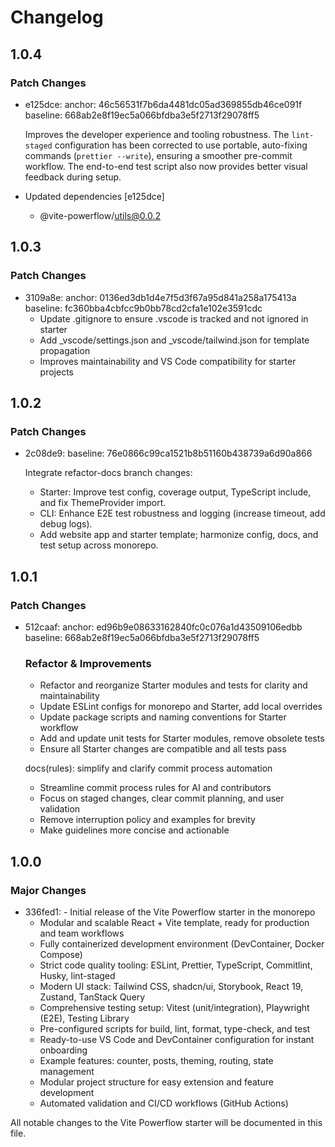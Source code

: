 # Changelog

## 1.0.4

### Patch Changes

- e125dce: anchor: 46c56531f7b6da4481dc05ad369855db46ce091f
  baseline: 668ab2e8f19ec5a066bfdba3e5f2713f29078ff5

  Improves the developer experience and tooling robustness. The `lint-staged` configuration has been corrected to use portable, auto-fixing commands (`prettier --write`), ensuring a smoother pre-commit workflow. The end-to-end test script also now provides better visual feedback during setup.

- Updated dependencies [e125dce]
  - @vite-powerflow/utils@0.0.2

## 1.0.3

### Patch Changes

- 3109a8e: anchor: 0136ed3db1d4e7f5d3f67a95d841a258a175413a
  baseline: fc360bba4cbfcc9b0bb78cd2cfa1e102e3591cdc
  - Update .gitignore to ensure .vscode is tracked and not ignored in starter
  - Add \_vscode/settings.json and \_vscode/tailwind.json for template propagation
  - Improves maintainability and VS Code compatibility for starter projects

## 1.0.2

### Patch Changes

- 2c08de9: baseline: 76e0866c99ca1521b8b51160b438739a6d90a866

  Integrate refactor-docs branch changes:
  - Starter: Improve test config, coverage output, TypeScript include, and fix ThemeProvider import.
  - CLI: Enhance E2E test robustness and logging (increase timeout, add debug logs).
  - Add website app and starter template; harmonize config, docs, and test setup across monorepo.

## 1.0.1

### Patch Changes

- 512caaf: anchor: ed96b9e08633162840fc0c076a1d43509106edbb
  baseline: 668ab2e8f19ec5a066bfdba3e5f2713f29078ff5

  ### Refactor & Improvements
  - Refactor and reorganize Starter modules and tests for clarity and maintainability
  - Update ESLint configs for monorepo and Starter, add local overrides
  - Update package scripts and naming conventions for Starter workflow
  - Add and update unit tests for Starter modules, remove obsolete tests
  - Ensure all Starter changes are compatible and all tests pass

  docs(rules): simplify and clarify commit process automation
  - Streamline commit process rules for AI and contributors
  - Focus on staged changes, clear commit planning, and user validation
  - Remove interruption policy and examples for brevity
  - Make guidelines more concise and actionable

## 1.0.0

### Major Changes

- 336fed1: - Initial release of the Vite Powerflow starter in the monorepo
  - Modular and scalable React + Vite template, ready for production and team workflows
  - Fully containerized development environment (DevContainer, Docker Compose)
  - Strict code quality tooling: ESLint, Prettier, TypeScript, Commitlint, Husky, lint-staged
  - Modern UI stack: Tailwind CSS, shadcn/ui, Storybook, React 19, Zustand, TanStack Query
  - Comprehensive testing setup: Vitest (unit/integration), Playwright (E2E), Testing Library
  - Pre-configured scripts for build, lint, format, type-check, and test
  - Ready-to-use VS Code and DevContainer configuration for instant onboarding
  - Example features: counter, posts, theming, routing, state management
  - Modular project structure for easy extension and feature development
  - Automated validation and CI/CD workflows (GitHub Actions)

All notable changes to the Vite Powerflow starter will be documented in this file.
